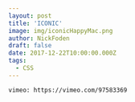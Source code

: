 ```yaml
---
layout: post
title: 'ICONIC'
image: img/iconicHappyMac.png
author: NickFoden
draft: false
date: 2017-12-22T10:00:00.000Z
tags:
  - CSS
---
```


`vimeo: https://vimeo.com/97583369`
